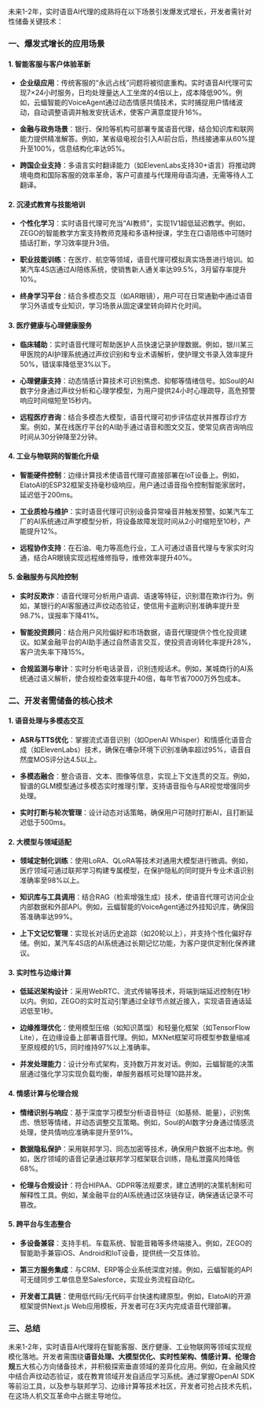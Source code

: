 未来1-2年，实时语音AI代理的成熟将在以下场景引发爆发式增长，开发者需针对性储备关键技术：

### 一、爆发式增长的应用场景

#### 1. **智能客服与客户体验革新**

- **企业级应用**：传统客服的“永远占线”问题将被彻底重构。实时语音AI代理可实现7×24小时服务，日均处理量达人工坐席的4倍以上，成本降低90%。例如，云蝠智能的VoiceAgent通过动态情感共情技术，实时捕捉用户情绪波动，自动调整语调并触发安抚话术，使客户满意度提升16%。

- **金融与政务场景**：银行、保险等机构可部署专属语音代理，结合知识库和联网能力提供精准解答。例如，某省级电视台引入AI前台后，热线接通率从60%提升至100%，信息结构化率达95%。

- **跨国企业支持**：多语言实时翻译能力（如ElevenLabs支持30+语言）将推动跨境电商和国际客服的效率革命，客户可直接与代理用母语沟通，无需等待人工翻译。

#### 2. **沉浸式教育与技能培训**

- **个性化学习**：实时语音代理可充当“AI教师”，实现1V1超低延迟教学。例如，ZEGO的智能教学方案支持教师克隆和多语种授课，学生在口语陪练中可随时插话打断，学习效率提升3倍。

- **职业技能训练**：在医疗、航空等领域，语音代理可模拟真实场景进行培训。如某汽车4S店通过AI陪练系统，使销售新人通关率达99.5%，3月留存率提升10%。

- **终身学习平台**：结合多模态交互（如AR眼镜），用户可在日常通勤中通过语音学习外语或专业知识，学习场景从固定课堂转向碎片化时间。

#### 3. **医疗健康与心理健康服务**

- **临床辅助**：实时语音代理可帮助医护人员快速记录护理数据。例如，银川某三甲医院的AI护理系统通过声纹识别和专业术语解析，使护理文书录入效率提升50%，错误率降低至3%以下。

- **心理健康支持**：动态情感计算技术可识别焦虑、抑郁等情绪信号。如Soul的AI数字分身通过声纹分析和心理学模型，为用户提供24小时心理疏导，高危预警响应时间缩短至15秒内。

- **远程医疗咨询**：结合多模态大模型，语音代理可初步评估症状并推荐诊疗方案。例如，某在线医疗平台的AI助手通过语音和图文交互，使常见病咨询响应时间从30分钟降至2分钟。
<!--SR:!2025-10-20,3,250-->

#### 4. **工业与物联网的智能化升级**

- **智能硬件控制**：边缘计算技术使语音代理可直接部署在IoT设备上。例如，ElatoAI的ESP32框架支持毫秒级响应，用户通过语音指令控制智能家居时，延迟低于200ms。

- **工业质检与维护**：实时语音代理可识别设备异常噪音并触发预警。如某汽车工厂的AI系统通过声学模型分析，将设备故障发现时间从2小时缩短至10秒，产能提升12%。

- **远程协作支持**：在石油、电力等高危行业，工人可通过语音代理与专家实时沟通，结合AR眼镜实现远程维修指导，维修效率提升40%。

#### 5. **金融服务与风险控制**

- **实时反欺诈**：语音代理可分析用户语调、语速等特征，识别潜在欺诈行为。例如，某银行的AI客服通过声纹动态验证，使信用卡盗刷识别准确率提升至98.7%，误报率下降41%。

- **智能投资顾问**：结合用户风险偏好和市场数据，语音代理提供个性化投资建议。如某金融平台的AI助手通过自然语言交互，使投资咨询转化率提升28%，客户流失率下降15%。

- **合规监测与审计**：实时分析电话录音，识别违规话术。例如，某城商行的AI系统通过语义解析，使合规检查效率提升40倍，每年节省7000万外包成本。

### 二、开发者需储备的核心技术

#### 1. **语音处理与多模态交互**

- **ASR与TTS优化**：掌握流式语音识别（如OpenAI Whisper）和情感化语音合成（如ElevenLabs）技术，确保在嘈杂环境下识别准确率超过95%，语音自然度MOS评分达4.5以上。

- **多模态融合**：整合语音、文本、图像等信息，实现上下文连贯的交互。例如，智谱的GLM模型通过多模态实时推理引擎，支持语音指令与AR视觉增强同步处理。

- **实时打断与轮次管理**：设计动态对话策略，确保用户可随时打断AI，且打断延迟低于500ms。

#### 2. **大模型与领域适配**

- **领域定制化训练**：使用LoRA、QLoRA等技术对通用大模型进行微调。例如，医疗领域可通过联邦学习构建专属模型，在保护隐私的同时提升专业术语识别准确率至98%以上。

- **知识库与工具调用**：结合RAG（检索增强生成）技术，使语音代理可访问企业内部数据和外部API。例如，云蝠智能的VoiceAgent通过外挂知识库，确保回答准确率达99%。

- **上下文记忆管理**：实现长对话历史追踪（如20轮以上），并支持个性化偏好存储。例如，某汽车4S店的AI系统通过长期记忆功能，为客户提供定制化保养建议。

#### 3. **实时性与边缘计算**

- **低延迟架构设计**：采用WebRTC、流式传输等技术，将端到端延迟控制在1秒以内。例如，ZEGO的实时互动引擎通过全球节点就近接入，实现语音通话延迟低至1秒。

- **边缘推理优化**：使用模型压缩（如知识蒸馏）和轻量化框架（如TensorFlow Lite），在边缘设备上部署语音代理。例如，MXNet框架可将模型参数量缩减至原规模的1/5，同时维持97%以上准确率。

- **并发处理能力**：设计分布式架构，支持数万并发对话。例如，云蝠智能的决策层通过强化学习实现负载均衡，单服务器核可处理10路并发。

#### 4. **情感计算与伦理合规**

- **情绪识别与响应**：基于深度学习模型分析语音特征（如基频、能量），识别焦虑、愤怒等情绪，并动态调整交互策略。例如，Soul的AI数字分身通过情感流处理，使共情响应准确率提升至91%。

- **数据隐私保护**：采用联邦学习、同态加密等技术，确保用户数据不出本地。例如，医疗领域的语音记录通过联邦学习框架联合训练，隐私泄露风险降低68%。

- **伦理与合规设计**：符合HIPAA、GDPR等法规要求，建立透明的决策机制和可解释性工具。例如，某金融平台的AI系统通过区块链存证，确保通话记录不可篡改。

#### 5. **跨平台与生态整合**

- **多设备兼容**：支持手机、车载系统、智能音箱等多终端接入。例如，ZEGO的智能助手兼容iOS、Android和IoT设备，提供统一交互体验。

- **第三方服务集成**：与CRM、ERP等企业系统深度对接。例如，云蝠智能的API可无缝同步工单信息至Salesforce，实现业务流程自动化。

- **开发者工具链**：使用低代码/无代码平台快速构建原型。例如，ElatoAI的开源框架提供Next.js Web应用模板，开发者可在3天内完成语音代理部署。

### 三、总结

未来1-2年，实时语音AI代理将在智能客服、医疗健康、工业物联网等领域实现规模化落地。开发者需围绕**语音处理、大模型优化、实时性架构、情感计算、伦理合规**五大核心方向储备技术，并积极探索垂直领域的差异化应用。例如，在金融风控中结合声纹动态验证，或在教育领域开发自适应学习系统。通过掌握OpenAI SDK等前沿工具，以及参与联邦学习、边缘计算等技术社区，开发者可抢占技术先机，在这场人机交互革命中占据主导地位。